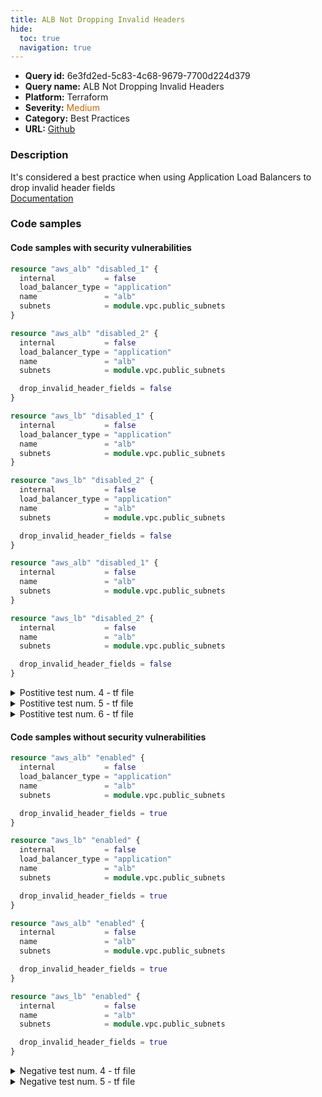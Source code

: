 ```yaml
---
title: ALB Not Dropping Invalid Headers
hide:
  toc: true
  navigation: true
---
```


<style>
  .highlight .hll {
    background-color: #ff171742;
  }
  .md-content {
    max-width: 1100px;
    margin: 0 auto;
  }
</style>

-   **Query id:** 6e3fd2ed-5c83-4c68-9679-7700d224d379
-   **Query name:** ALB Not Dropping Invalid Headers
-   **Platform:** Terraform
-   **Severity:** <span style="color:#C60">Medium</span>
-   **Category:** Best Practices
-   **URL:** [Github](https://github.com/Checkmarx/kics/tree/master/assets/queries/terraform/aws/alb_not_dropping_invalid_headers)

### Description
It's considered a best practice when using Application Load Balancers to drop invalid header fields<br>
[Documentation](https://registry.terraform.io/providers/hashicorp/aws/latest/docs/resources/lb#drop_invalid_header_fields)

### Code samples
#### Code samples with security vulnerabilities
```tf title="Postitive test num. 1 - tf file" hl_lines="1 14"
resource "aws_alb" "disabled_1" {
  internal           = false
  load_balancer_type = "application"
  name               = "alb"
  subnets            = module.vpc.public_subnets
}

resource "aws_alb" "disabled_2" {
  internal           = false
  load_balancer_type = "application"
  name               = "alb"
  subnets            = module.vpc.public_subnets

  drop_invalid_header_fields = false
}

```
```tf title="Postitive test num. 2 - tf file" hl_lines="1 14"
resource "aws_lb" "disabled_1" {
  internal           = false
  load_balancer_type = "application"
  name               = "alb"
  subnets            = module.vpc.public_subnets
}

resource "aws_lb" "disabled_2" {
  internal           = false
  load_balancer_type = "application"
  name               = "alb"
  subnets            = module.vpc.public_subnets

  drop_invalid_header_fields = false
}

```
```tf title="Postitive test num. 3 - tf file" hl_lines="1 12"
resource "aws_alb" "disabled_1" {
  internal           = false
  name               = "alb"
  subnets            = module.vpc.public_subnets
}

resource "aws_lb" "disabled_2" {
  internal           = false
  name               = "alb"
  subnets            = module.vpc.public_subnets

  drop_invalid_header_fields = false
}

```
<details><summary>Postitive test num. 4 - tf file</summary>

```tf hl_lines="8"
module "alb" {
  source  = "terraform-aws-modules/alb/aws"
  version = "~> 6.0"

  name = "my-alb"

  load_balancer_type = "application"
  drop_invalid_header_fields = false

  vpc_id             = "vpc-abcde012"
  subnets            = ["subnet-abcde012", "subnet-bcde012a"]
  security_groups    = ["sg-edcd9784", "sg-edcd9785"]

  access_logs = {
    bucket = "my-alb-logs"
  }

  target_groups = [
    {
      name_prefix      = "pref-"
      backend_protocol = "HTTP"
      backend_port     = 80
      target_type      = "instance"
      targets = [
        {
          target_id = "i-0123456789abcdefg"
          port = 80
        },
        {
          target_id = "i-a1b2c3d4e5f6g7h8i"
          port = 8080
        }
      ]
    }
  ]

  https_listeners = [
    {
      port               = 443
      protocol           = "HTTPS"
      certificate_arn    = "arn:aws:iam::123456789012:server-certificate/test_cert-123456789012"
      target_group_index = 0
    }
  ]

  http_tcp_listeners = [
    {
      port               = 80
      protocol           = "HTTP"
      target_group_index = 0
    }
  ]

  tags = {
    Environment = "Test"
  }
}

```
</details>
<details><summary>Postitive test num. 5 - tf file</summary>

```tf hl_lines="1"
module "alb" {
  source  = "terraform-aws-modules/alb/aws"
  version = "~> 6.0"

  name = "my-alb"

  load_balancer_type = "application"

  vpc_id             = "vpc-abcde012"
  subnets            = ["subnet-abcde012", "subnet-bcde012a"]
  security_groups    = ["sg-edcd9784", "sg-edcd9785"]

  access_logs = {
    bucket = "my-alb-logs"
  }

  target_groups = [
    {
      name_prefix      = "pref-"
      backend_protocol = "HTTP"
      backend_port     = 80
      target_type      = "instance"
      targets = [
        {
          target_id = "i-0123456789abcdefg"
          port = 80
        },
        {
          target_id = "i-a1b2c3d4e5f6g7h8i"
          port = 8080
        }
      ]
    }
  ]

  https_listeners = [
    {
      port               = 443
      protocol           = "HTTPS"
      certificate_arn    = "arn:aws:iam::123456789012:server-certificate/test_cert-123456789012"
      target_group_index = 0
    }
  ]

  http_tcp_listeners = [
    {
      port               = 80
      protocol           = "HTTP"
      target_group_index = 0
    }
  ]

  tags = {
    Environment = "Test"
  }
}

```
</details>
<details><summary>Postitive test num. 6 - tf file</summary>

```tf hl_lines="1"
module "alb" {
  source  = "terraform-aws-modules/alb/aws"
  version = "~> 6.0"

  name = "my-alb"

  vpc_id             = "vpc-abcde012"
  subnets            = ["subnet-abcde012", "subnet-bcde012a"]
  security_groups    = ["sg-edcd9784", "sg-edcd9785"]

  access_logs = {
    bucket = "my-alb-logs"
  }

  target_groups = [
    {
      name_prefix      = "pref-"
      backend_protocol = "HTTP"
      backend_port     = 80
      target_type      = "instance"
      targets = [
        {
          target_id = "i-0123456789abcdefg"
          port = 80
        },
        {
          target_id = "i-a1b2c3d4e5f6g7h8i"
          port = 8080
        }
      ]
    }
  ]

  https_listeners = [
    {
      port               = 443
      protocol           = "HTTPS"
      certificate_arn    = "arn:aws:iam::123456789012:server-certificate/test_cert-123456789012"
      target_group_index = 0
    }
  ]

  http_tcp_listeners = [
    {
      port               = 80
      protocol           = "HTTP"
      target_group_index = 0
    }
  ]

  tags = {
    Environment = "Test"
  }
}

```
</details>


#### Code samples without security vulnerabilities
```tf title="Negative test num. 1 - tf file"
resource "aws_alb" "enabled" {
  internal           = false
  load_balancer_type = "application"
  name               = "alb"
  subnets            = module.vpc.public_subnets

  drop_invalid_header_fields = true
}

```
```tf title="Negative test num. 2 - tf file"
resource "aws_lb" "enabled" {
  internal           = false
  load_balancer_type = "application"
  name               = "alb"
  subnets            = module.vpc.public_subnets

  drop_invalid_header_fields = true
}

```
```tf title="Negative test num. 3 - tf file"
resource "aws_alb" "enabled" {
  internal           = false
  name               = "alb"
  subnets            = module.vpc.public_subnets

  drop_invalid_header_fields = true
}

resource "aws_lb" "enabled" {
  internal           = false
  name               = "alb"
  subnets            = module.vpc.public_subnets

  drop_invalid_header_fields = true
}

```
<details><summary>Negative test num. 4 - tf file</summary>

```tf
module "alb" {
  source  = "terraform-aws-modules/alb/aws"
  version = "~> 6.0"

  name = "my-alb"

  load_balancer_type = "application"
  drop_invalid_header_fields = true

  vpc_id             = "vpc-abcde012"
  subnets            = ["subnet-abcde012", "subnet-bcde012a"]
  security_groups    = ["sg-edcd9784", "sg-edcd9785"]

  access_logs = {
    bucket = "my-alb-logs"
  }

  target_groups = [
    {
      name_prefix      = "pref-"
      backend_protocol = "HTTP"
      backend_port     = 80
      target_type      = "instance"
      targets = [
        {
          target_id = "i-0123456789abcdefg"
          port = 80
        },
        {
          target_id = "i-a1b2c3d4e5f6g7h8i"
          port = 8080
        }
      ]
    }
  ]

  https_listeners = [
    {
      port               = 443
      protocol           = "HTTPS"
      certificate_arn    = "arn:aws:iam::123456789012:server-certificate/test_cert-123456789012"
      target_group_index = 0
    }
  ]

  http_tcp_listeners = [
    {
      port               = 80
      protocol           = "HTTP"
      target_group_index = 0
    }
  ]

  tags = {
    Environment = "Test"
  }
}

```
</details>
<details><summary>Negative test num. 5 - tf file</summary>

```tf
module "alb" {
  source  = "terraform-aws-modules/alb/aws"
  version = "~> 6.0"

  name = "my-alb"

  drop_invalid_header_fields = true

  vpc_id             = "vpc-abcde012"
  subnets            = ["subnet-abcde012", "subnet-bcde012a"]
  security_groups    = ["sg-edcd9784", "sg-edcd9785"]

  access_logs = {
    bucket = "my-alb-logs"
  }

  target_groups = [
    {
      name_prefix      = "pref-"
      backend_protocol = "HTTP"
      backend_port     = 80
      target_type      = "instance"
      targets = [
        {
          target_id = "i-0123456789abcdefg"
          port = 80
        },
        {
          target_id = "i-a1b2c3d4e5f6g7h8i"
          port = 8080
        }
      ]
    }
  ]

  https_listeners = [
    {
      port               = 443
      protocol           = "HTTPS"
      certificate_arn    = "arn:aws:iam::123456789012:server-certificate/test_cert-123456789012"
      target_group_index = 0
    }
  ]

  http_tcp_listeners = [
    {
      port               = 80
      protocol           = "HTTP"
      target_group_index = 0
    }
  ]

  tags = {
    Environment = "Test"
  }
}

```
</details>
